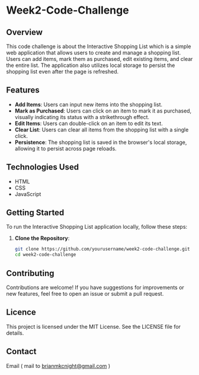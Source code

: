 # Week2-Code-Challenge

## Overview

This code challenge is about the Interactive Shopping List which is a simple web application that allows users to create and manage a shopping list. Users can add items, mark them as purchased, edit existing items, and clear the entire list. The application also utilizes local storage to persist the shopping list even after the page is refreshed.

## Features

- **Add Items**: Users can input new items into the shopping list.
- **Mark as Purchased**: Users can click on an item to mark it as purchased, visually indicating its status with a strikethrough effect.
- **Edit Items**: Users can double-click on an item to edit its text.
- **Clear List**: Users can clear all items from the shopping list with a single click.
- **Persistence**: The shopping list is saved in the browser's local storage, allowing it to persist across page reloads.

## Technologies Used

- HTML
- CSS
- JavaScript

## Getting Started

To run the Interactive Shopping List application locally, follow these steps:

1. **Clone the Repository**:
   ```bash
   git clone https://github.com/yourusername/week2-code-challenge.git
   cd week2-code-challenge

## Contributing

Contributions are welcome! If you have suggestions for improvements or new features, feel free to open an issue or submit a pull request.

## Licence

This project is licensed under the MIT License. See the LICENSE file for details.

## Contact

Email ( mail to brianmkcnight@gmail.com )